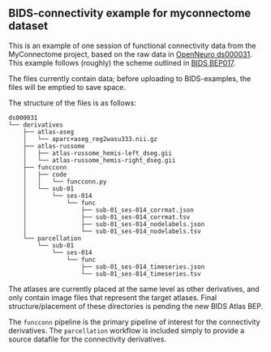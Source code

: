 ## BIDS-connectivity example for myconnectome dataset

This is an example of one session of functional connectivity data from the MyConnectome project, based on the raw data in [OpenNeuro ds000031](https://openneuro.org/datasets/ds000031).  This example follows (roughly) the scheme outlined in [BIDS BEP017](https://docs.google.com/document/d/1ugBdUF6dhElXdj3u9vw0iWjE6f_Bibsro3ah7sRV0GA/edit#).

The files currently contain data; before uploading to BIDS-examples, the files will be emptied to save space.

The structure of the files is as follows:

```
ds000031
└── derivatives
    ├── atlas-aseg
    │   └── aparc+aseg_reg2wasu333.nii.gz
    ├── atlas-russome
    │   ├── atlas-russome_hemis-left_dseg.gii
    │   └── atlas-russome_hemis-right_dseg.gii
    ├── funcconn
    │   ├── code
    │   │   └── funcconn.py
    │   └── sub-01
    │       └── ses-014
    │           └── func
    │               ├── sub-01_ses-014_corrmat.json
    │               ├── sub-01_ses-014_corrmat.tsv
    │               ├── sub-01_ses-014_nodelabels.json
    │               └── sub-01_ses-014_nodelabels.tsv
    └── parcellation
        └── sub-01
            └── ses-014
                └── func
                    ├── sub-01_ses-014_timeseries.json
                    └── sub-01_ses-014_timeseries.tsv
```

The atlases are currently placed at the same level as other derivatives, and only contain image files that represent the target atlases.  Final structure/placement of these directories is pending the new BIDS Atlas BEP.

The `funcconn` pipeline is the primary pipeline of interest for the connectivity derivatives.  The `parcellation` workflow is included simply to provide a source datafile for the connectivity derivatives.